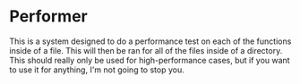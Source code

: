 # Performer

This is a system designed to do a performance test on each of the functions inside of a file. This will then be ran for all of the files inside of a directory. This should really only be used for high-performance cases, but if you want to use it for anything, I'm not going to stop you.
